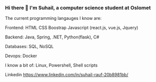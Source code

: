 ### Hi there 👋 I'm Suhail, a computer science student at Oslomet

The current programming langauges I know are:

Frontend:
HTML
CSS
Boostrap
Javascript (react.js, vue.js, Jquery)

Backend:
Java, Spring, .NET, Python(flask), C#

Databases:
SQL, NoSQL

Devops:
Docker

I know a bit of:
Linux, Powershell, Shell scripts


Linkedin https://www.linkedin.com/in/suhail-rauf-20b8981bb/

